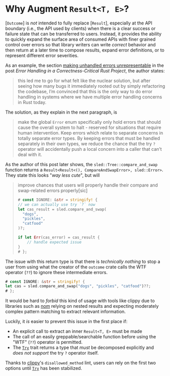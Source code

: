 # Why Augment `Result<T, E>`?

[`Outcome`] is *not* intended to fully replace [`Result`], especially at
the API boundary (i.e., the API used by clients) when there is a clear
success or failure state that can be transferred to users. Instead, it
provides the ability to quickly expand the surface area of consumed APIs
with finer grained control over errors so that library writers can write
*correct* behavior and then return at a later time to compose results,
expand error definitions, or to represent different error severities.

As an example, the section [making unhandled errors unrepresentable][1] in
the post *Error Handling in a Correctness-Critical Rust Project*, the
author states:

> this led me to go for what felt like the nuclear solution, but after
> seeing how many bugs it immediately rooted out by simply refactoring the
> codebase, I’m convinced that this is the only way to do error handling in
> systems where we have multiple error handling concerns in Rust today.

The solution, as they explain in the next paragraph, is

> make the global `Error` enum specifically only hold errors that should
> cause the overall system to halt - reserved for situations that require
> human intervention. Keep errors which relate to separate concerns in
> totally separate error types. By keeping errors that must be handled
> separately in their own types, we reduce the chance that the try `?`
> operator will accidentally push a local concern into a caller that can’t
> deal with it.

As the author of this post later shows, the `sled::Tree::compare_and_swap`
function returns a `Result<Result<(), CompareAndSwapError>, sled::Error>`.
They state this looks "*way less cute*", but will

> improve chances that users will properly handle their compare and
> swap-related errors properly\[sic]
>
> ```rust
> # const IGNORE: &str = stringify! {
> // we can actually use try `?` now
> let cas_result = sled.compare_and_swap(
>   "dogs",
>   "pickles",
>   "catfood"
> )?;
>
> if let Err(cas_error) = cas_result {
>     // handle expected issue
> }
> # };
> ```

The issue with this return type is that there is *technically nothing* to
stop a user from using what the creator of the `outcome` crate calls the
WTF operator (`??`) to ignore these intermediate errors.

```rust
# const IGNORE: &str = stringify! {
let cas = sled.compare_and_swap("dogs", "pickles", "catfood")??;
# };
```

It would be hard to *forbid* this kind of usage with tools like clippy due
to libraries such as [nom][2] relying on nested results and expecting
moderately complex pattern matching to extract relevant information.

Luckily, it *is* easier to prevent this issue in the first place if:

 - An explicit call to extract an inner `Result<T, E>` must be made
 - The call of an easily greppable/searchable function before using the
    "WTF" (`??`) operator is permitted.
 - The [`Try`] trait returns a type that *must* be decomposed explicitly
    and *does not support* the try `?` operator itself.

Thanks to [clippy](https://github.com/rust-lang/rust-clippy)'s
`disallowed_method` lint, users can rely on the first two options until
[`Try`] has been stabilized.

[`Try`]: core::ops::Try

[1]: https://sled.rs/errors.html#making-unhandled-errors-unrepresentable
[2]: https://crates.io/crates/nom
